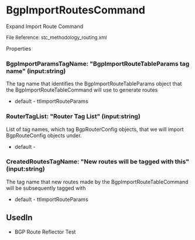# BgpImportRoutesCommand

Expand Import Route Command

<font size="2">File Reference: stc_methodology_routing.xml</font>

<text>Properties</text>

### BgpImportParamsTagName: "BgpImportRouteTableParams tag name" (input:string)

The tag name that identifies the BgpImportRouteTableParams object that the BgpImportRouteTableCommand will use to generate routes

* default - ttImportRouteParams
### RouterTagList: "Router Tag List" (input:string)

List of tag names, which tag BgpRouterConfig objects, that we will import BgpRouteConfig objects under.

* default - 
### CreatedRoutesTagName: "New routes will be tagged with this" (input:string)

The tag name that new routes made by the BgpImportRouteTableCommand will be subsequently tagged with

* default - ttImportRouteParams
## UsedIn
* BGP Route Reflector Test

